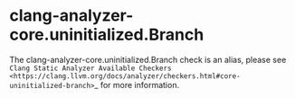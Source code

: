 clang-analyzer-core.uninitialized.Branch
========================================

The clang-analyzer-core.uninitialized.Branch check is an alias, please
see
`Clang Static Analyzer Available Checkers <https://clang.llvm.org/docs/analyzer/checkers.html#core-uninitialized-branch>`\_
for more information.
